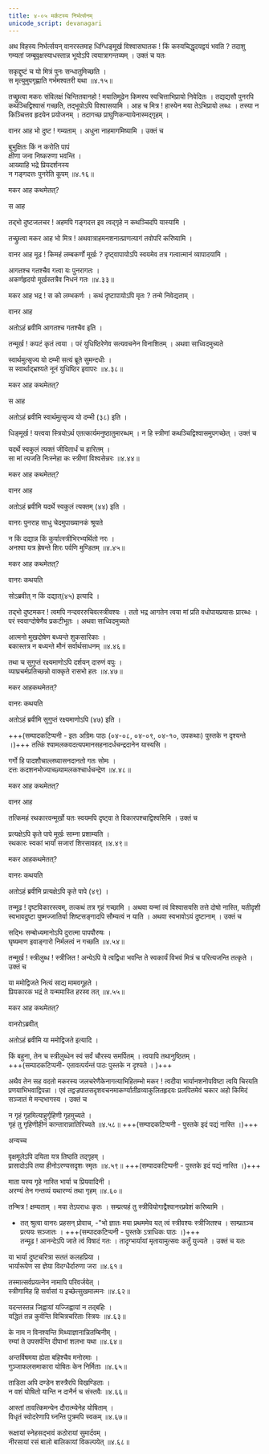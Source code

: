 ```yaml
---
title: ४-०५ मर्कटस्य निर्भर्त्सनम्
unicode_script: devanagari
---
```


अथ विहस्य निर्भर्त्सयन् वानरस्तमाह धिग्धिङ्मूर्ख विश्वासघातक ! किं कस्यचिद्धृदयद्वयं भवति ? तदाशु गम्यतां जम्बूवृक्षस्याधस्तान्न भूयोऽपि त्वयात्रागन्तव्यम् । उक्तं च यतः

सकृद्दुष्टं च यो मित्रं पुनः सन्धातुमिच्छति ।  
स मृत्युमुपगृह्णाति गर्भमश्वतरी यथा ॥४.१५॥

तच्छ्रुत्वा मकरः संविलक्षं चिन्तितवानहो ! मयातिमूढेन किमस्य स्वचित्ताभिप्रायो निवेदितः । तद्यद्यसौ पुनरपि कथञ्चिद्विश्वासं गच्छति, तद्भूयोऽपि विश्वासयामि । आह च मित्र ! हास्येन मया तेऽभिप्रायो लब्धः । तस्या न किञ्चित्तव हृदयेन प्रयोजनम् । तदागच्छ प्राघुणिकन्यायेनास्मद्गृहम् ।  

वानर आह भो दुष्ट ! गम्यताम् । अधुना नाहमागमिष्यामि । उक्तं च

बुभुक्षितः किं न करोति पापं  
क्षीणा जना निष्करुणा भवन्ति ।  
आख्याहि भद्रे प्रियदर्शनस्य  
न गङ्गदत्तः पुनरेति कूपम् ॥४.१६॥

मकर आह कथमेतत्?

स आह

<div class="js_include" url="../../upakathAH/04-01_gangadattapriyadarshanakathA/"  newLevelForH1="3" includeTitle="true"> </div>

तद्भो दुष्टजलचर ! अहमपि गङ्गदत्त इव त्वद्गृहे न कथञ्चिदपि यास्यामि ।  

तच्छ्रुत्वा मकर आह भो मित्र ! अथवात्राहमनशनात्प्राणत्यागं तवोपरि करिष्यामि ।  

वानर आह मूढ ! किमहं लम्बकर्णो मूर्खः ? दृष्ट्वापायोऽपि स्वयमेव तत्र गत्वात्मानं व्यापादयामि ।  

आगतश्च गतश्चैव गत्वा यः पुनरागतः ।  
अकर्णहृदयो मूर्खस्तत्रैव निधनं गतः ॥४.३३॥

मकर आह भद्र ! स को लम्भकर्णः । कथं दृष्टापायोऽपि मृतः ? तन्मे निवेद्यताम् ।

वानर आह

<div class="js_include" url="../../upakathAH/04-02_karAlakEsarakathA/"  newLevelForH1="3" includeTitle="true"> </div>

अतोऽहं ब्रवीमि आगतश्च गतश्चैव इति ।

तन्मूर्ख ! कपटं कृतं त्वया । परं युधिष्ठिरेणेव सत्यवचनेन विनाशितम् । अथवा साध्विदमुच्यते

स्वार्थमुत्सृज्य यो दम्भी सत्यं ब्रूते सुमन्दधीः ।  
स स्वार्थाद्भ्रश्यते नूनं युधिष्ठिर इवापरः ॥४.३८॥

मकर आह कथमेतत्?

स आह

<div class="js_include" url="../../upakathAH/04-03_yudhiShThirAkhyakumbhakArakathA/"  newLevelForH1="3" includeTitle="true"> </div>

अतोऽहं ब्रवीमि स्वार्थमुत्सृज्य यो दम्भी (३८) इति ।  

धिङ्मूर्ख ! यत्त्वया स्त्रियोऽर्थ एतत्कार्यमनुष्ठातुमारब्धम् । न हि स्त्रीणां कथञ्चिद्विश्वासमुपगच्छेत् । उक्तं च

यदर्थे स्वकुलं त्यक्तं जीवितार्धं च हारितम् ।  
सा मां त्यजति निःस्नेहा कः स्त्रीणां विश्वसेन्नरः ॥४.४४॥

मकर आह कथमेतत्?

वानर आह

<div class="js_include" url="../../upakathAH/04-05_brAhmaNakathA/"  newLevelForH1="3" includeTitle="true"> </div>

अतोऽहं ब्रवीमि यदर्थे स्वकुलं त्यक्तम् (४४) इति ।  

वानरः पुनराह साधु चेदमुपाख्यानकं श्रूयते

न किं दद्यान्न किं कुर्यात्स्त्रीभिरभ्यर्थितो नरः ।  
अनश्वा यत्र ह्रेषन्ते शिरः पर्वणि मुण्डितम् ॥४.४५॥

मकर आह कथमेतत्?

वानरः कथयति

<div class="js_include" url="../../upakathAH/04-06_nandavararuchikathA/"  newLevelForH1="3" includeTitle="true"> </div>

सोऽब्रवीत् न किं दद्यात्(४५) इत्यादि ।


तद्भो दुष्टमकर ! त्वमपि नन्दवररुचिवत्स्त्रीवश्यः । ततो भद्र आगतेन त्वया मां प्रति वधोपायप्रयासः प्रारब्धः । परं स्ववाग्दोषेणैव प्रकटीभूतः । अथवा साध्विदमुच्यते

आत्मनो मुखदोषेण बध्यन्ते शुकसारिकाः ।  
बकास्तत्र न बध्यन्ते मौनं सर्वार्थसाधनम् ॥४.४६॥

तथा च
सुगुप्तं रक्ष्यमाणोऽपि दर्शयन् दारुणं वपुः ।  
व्याघ्रचर्मप्रतिच्छन्नो वाक्कृते रासभो हतः ॥४.४७॥

मकर आहकथमेतत्?

वानरः कथयति

<div class="js_include" url="../../upakathAH/04-07_shuddhapaTanAmarajakakathA/"  newLevelForH1="3" includeTitle="true"> </div>

अतोऽहं ब्रवीमि सुगुप्तं रक्ष्यमाणोऽपि (४७) इति ।  

+++(सम्पादकटिप्पनी - इतः अग्रिमः पाठः (०४-०८, ०४-०९, ०४-१०, उपकथाः) पुस्तके न दृश्यन्ते ।)+++
तत्किं श्यामलकवदत्यपमानसहनादर्धचन्द्रदानेन यास्यसि ।  

गर्गो हि पादशौचाल्लघ्वासनदानतो गतः सोमः ।  
दत्तः कदशनभोज्याच्छ्यामलकश्चार्धचन्द्रेण ॥४.४८॥

मकर आह कथमेतत्?

वानर आह

<div class="js_include" url="../../upakathAH/04-08_bhAnDapatikathA/"  newLevelForH1="3" includeTitle="true"> </div>

तत्किमहं रथकारवन्मूर्खो यतः स्वयमपि दृष्ट्वा ते विकारपश्चाद्विश्वसिमि । उक्तं च

प्रत्यक्षेऽपि कृते पापे मूर्खः साम्ना प्रशाम्यति ।  
रथकारः स्वकां भार्यां सजारां शिरसावहत् ॥४.४९॥

मकर आहकथमेतत्?

वानरः कथयति

<div class="js_include" url="../../upakathAH/04-09_rathakArakathA/"  newLevelForH1="3" includeTitle="true"> </div>

अतोऽहं ब्रवीमि प्रत्यक्षेऽपि कृते पापे (४९) ।  

तन्मूढ ! दृष्टविकारस्त्वम्, तत्कथं तत्र गृहं गच्छामि । अथवा यन्मां त्वं विश्वासयसि तत्ते दोषो नास्ति, यतीदृशी स्वभावदुष्टा युष्मज्जातिर्या शिष्टसङ्गादपि सौम्यत्वं न याति । अथवा स्वभावोऽयं दुष्टानाम् । उक्तं च

सद्भिः सम्बोध्यमानोऽपि दुरात्मा पापपौरुषः ।  
घृष्यमाण इवाङ्गारो निर्मलत्वं न गच्छति ॥४.५४॥

तन्मूर्ख ! स्त्रीलुब्ध ! स्त्रीजित ! अन्येऽपि ये त्वद्विधा भवन्ति ते स्वकार्यं विभवं मित्रं च परित्यजन्ति तत्कृते । उक्तं च

या ममोद्विजते नित्यं साद्य मामवगूहते ।  
प्रियकारक भद्रं ते यन्ममास्ति हरस्व तत् ॥४.५५॥

मकर आह कथमेतत्?

वानरोऽब्रवीत्

<div class="js_include" url="../../upakathAH/04-10_kAmAturakathA/"  newLevelForH1="3" includeTitle="true"> </div>

अतोऽहं ब्रवीमि या ममोद्विजते इत्यादि ।


किं बहुना, तेन च स्त्रीलुब्धेन स्वं सर्वं चौरस्य समर्पितम् । त्वयापि तथानुष्ठितम् ।  
+++(सम्पादकटिप्पनी- एतावत्पर्यन्तं पाठः पुस्तके न दृश्यते । )+++


अथैव तेन सह वदतो मकरस्य जलचरेणैकेनागत्याभिहितम्भो मकर ! त्वदीया भार्यानशनोपविष्टा त्वयि चिरयति प्रणयाभिभवाद्विपन्ना । एवं तद्वज्रपातसदृशवचनमाकर्ण्यातीव्रव्याकुलितहृदयः प्रलपितमेवं चकार अहो किमिदं सञ्जातं मे मन्दभागस्य । उक्तं च

न गृहं गृहमित्याहुर्गृहिणी गृहमुच्यते ।  
गृहं तु गृहिणीहीनं कान्तारान्नातिरिच्यते ॥४.५८॥ +++(सम्पादकटिप्पनी - पुस्तके इदं पद्यं नास्ति ।)+++

अन्यच्च

वृक्षमूलेऽपि दयिता यत्र तिष्ठति तद्गृहम् ।  
प्रासादोऽपि तया हीनोऽरण्यसदृशः स्मृतः ॥४.५९॥  +++(सम्पादकटिप्पनी - पुस्तके इदं पद्यं नास्ति ।)+++

माता यस्य गृहे नास्ति भार्या च प्रियवादिनी ।  
अरण्यं तेन गन्तव्यं यथारण्यं तथा गृहम् ॥४.६०॥

तन्मित्र ! क्षम्यताम् । मया तेऽपराधः कृतः । सम्प्रत्यहं तु स्त्रीवियोगाद्वैश्वानरप्रवेशं करिष्यामि ।  
  - तत् श्रुत्वा वानरः प्रहसन् प्रोवाच, -"भो ज्ञातः मया प्रथममेव यत् त्वं स्त्रीवश्यः स्त्रीजितश्च । साम्प्रतञ्च प्रत्ययः सञ्जातः । +++(सम्पादकटिप्पनी - पुस्तके ऽत्राधिकः पाठः ।)+++  
तन्मूढ ! आनन्देऽपि जाते त्वं विषादं गतः । तादृग्भार्यायां मृतायामुत्सवः कर्तुं युज्यते । उक्तं च यतः

या भार्या दुष्टचरित्रा सततं कलहप्रिया ।  
भार्यारूपेण सा ज्ञेया विदग्धैर्दारुणा जरा ॥४.६१॥

तस्मात्सर्वप्रयत्नेन नामापि परिवर्जयेत् ।  
स्त्रीणामिह हि सर्वासां य इच्छेत्सुखमात्मनः ॥४.६२॥

यदन्तस्तन्न जिह्वायां यज्जिह्वायां न तद्बहिः ।  
यद्धितं तन्न कुर्वन्ति विचित्रचरिताः स्त्रियः ॥४.६३॥

के नाम न विनश्यन्ति मिथ्याज्ञानान्नितम्बिनीम् ।  
रम्यां ते उपसर्पन्ति दीपाभां शलभा यथा ॥४.६४॥

अन्तर्विषमया ह्येता बहिश्चैव मनोरमाः ।  
गुञ्जाफलसमाकारा योषितः केन निर्मिताः ॥४.६५॥

ताडिता अपि दण्डेन शस्त्रैरपि विखण्डिताः ।  
न वशं योषितो यान्ति न दानैर्न च संस्तवैः ॥४.६६॥

आस्तां तावत्किमन्येन दौरात्म्येनेह योषिताम् ।  
विधृतं स्वोदरेणापि घ्नन्ति पुत्रमपि स्वकम् ॥४.६७॥

रूक्षायां स्नेहसद्भावं कठोरायां सुमार्दवम् ।  
नीरसायां रसं बालो बालिकायां विकल्पयेत् ॥४.६८॥  

